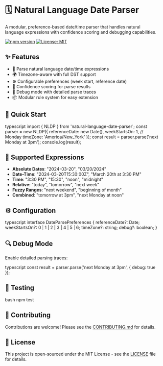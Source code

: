 # 🗓 Natural Language Date Parser

A modular, preference-based date/time parser that handles natural language expressions with confidence scoring and debugging capabilities.

[![npm version](https://img.shields.io/npm/v/natural-language-date-parser.svg)](https://www.npmjs.com/package/natural-language-date-parser)
[![License: MIT](https://img.shields.io/badge/License-MIT-yellow.svg)](https://opensource.org/licenses/MIT)

## ✨ Features

- 📝 Parse natural language date/time expressions
- 🌍 Timezone-aware with full DST support
- ⚙️ Configurable preferences (week start, reference date)
- 🎯 Confidence scoring for parse results
- 🐛 Debug mode with detailed parse traces
- 📦 Modular rule system for easy extension

## 🚀 Quick Start

typescript
import { NLDP } from 'natural-language-date-parser';
const parser = new NLDP({
referenceDate: new Date(),
weekStartsOn: 1, // Monday
timeZone: 'America/New_York'
});
const result = parser.parse('next Monday at 3pm');
console.log(result);

## 📖 Supported Expressions

- **Absolute Dates**: "2024-03-20", "03/20/2024"
- **Date-Time**: "2024-03-20T15:30:00Z", "March 20th at 3:30 PM"
- **Time**: "3:30 PM", "15:30", "noon", "midnight"
- **Relative**: "today", "tomorrow", "next week"
- **Fuzzy Ranges**: "next weekend", "beginning of month"
- **Combined**: "tomorrow at 3pm", "next Monday at noon"

## ⚙️ Configuration

typescript
interface DateParsePreferences {
referenceDate?: Date;
weekStartsOn?: 0 | 1 | 2 | 3 | 4 | 5 | 6;
timeZone?: string;
debug?: boolean;
}

## 🔍 Debug Mode

Enable detailed parsing traces:

typescript
const result = parser.parse('next Monday at 3pm', { debug: true });

## 🧪 Testing

bash
npm test

## 🤝 Contributing

Contributions are welcome! Please see the [CONTRIBUTING.md](CONTRIBUTING.md) for details.

## 📝 License

This project is open-sourced under the MIT License - see the [LICENSE](LICENSE) file for details.
